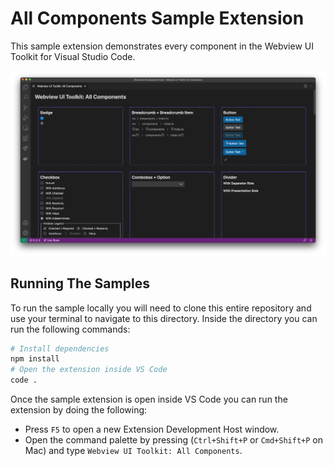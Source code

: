 # All Components Sample Extension

This sample extension demonstrates every component in the Webview UI Toolkit for Visual Studio Code.

![A screenshot of the sample extension.](./assets/all-components-screenshot.png)

## Running The Samples

To run the sample locally you will need to clone this entire repository and use your terminal to navigate to this directory. Inside the directory you can run the following commands:

```bash
# Install dependencies
npm install
# Open the extension inside VS Code
code .
```

Once the sample extension is open inside VS Code you can run the extension by doing the following:

- Press `F5` to open a new Extension Development Host window.
- Open the command palette by pressing (`Ctrl+Shift+P` or `Cmd+Shift+P` on Mac) and type `Webview UI Toolkit: All Components`.
